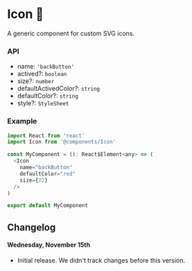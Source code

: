 # Icon 💠
A generic component for custom SVG icons.

### API
* name: `'backButton'`
* actived?: `boolean`
* size?: `number`
* defaultActivedColor?: `string`
* defaultColor?: `string`
* style?: `StyleSheet`

### Example
```js
import React from 'react'
import Icon from '@components/Icon'

const MyComponent = (): React$Element<any> => (
  <Icon
    name="backButton"
    defaultColor="red"
    size={22}
  />
)

export default MyComponent
```

## Changelog
#### Wednesday, November 15th
- Initial release. We didn't track changes before this version.
